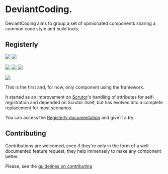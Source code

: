 # DeviantCoding.

DeviantCoding aims to group a set of opinionated components sharing a common code style and build tools.

## Registerly
<a href="https://github.com/manuel-fernandez-rodriguez/DeviantCoding/actions/workflows/registerly-build.yml"><img src="https://img.shields.io/github/actions/workflow/status/manuel-fernandez-rodriguez/DeviantCoding/registerly-build.yml"></a>&nbsp;<a href="https://github.com/manuel-fernandez-rodriguez/DeviantCoding/actions/workflows/registerly-publish.yml"><img src="https://img.shields.io/github/actions/workflow/status/manuel-fernandez-rodriguez/DeviantCoding/registerly-publish.yml?label=release"></a>
<br/>

<a href="https://github.com/manuel-fernandez-rodriguez/DeviantCoding/releases"><img src="https://img.shields.io/github/v/release/manuel-fernandez-rodriguez/DeviantCoding?filter=Registerly*&label=published%20release"></a>&nbsp;<a href="https://nuget.org/packages/DeviantCoding.Registerly/"><img src="https://img.shields.io/nuget/v/DeviantCoding.Registerly?label=nuget%20stable"></a>&nbsp;<a href="https://int.nugettest.org/packages/DeviantCoding.Registerly/"><img src="https://img.shields.io/nuget/vpre/DeviantCoding.Registerly?label=nuget%20latest"></a>
<br/>

<a href="https://github.com/manuel-fernandez-rodriguez/DeviantCoding/issues"><img src="https://img.shields.io/github/issues-search/manuel-fernandez-rodriguez/DeviantCoding?query=is%3Aissue%20is%3Aopen&label=Open%20Issues"></a>


This is the first and, for now, only component using the framework. 

It started as an improvement on [Scrutor](https://github.com/khellang/Scrutor)'s handling of attributes for self-registration and 
depended on Scrutor itself, but has evolved into a complete replacement for most scenarios.

You can access the [Registerly documentation](https://manuel-fernandez-rodriguez.github.io/DeviantCoding/docs/registerly/introduction.html) and give it a try.

## Contributing
Contributions are welcomed, even if they're only in the form of a well documented feature request, they help immensely to
make any component better.

Please, see the [guidelines on contributing](CONTRIBUTING.md)